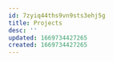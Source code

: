 ```yaml
---
id: 7zyiq44ths9vn9sts3ehj5g
title: Projects
desc: ''
updated: 1669734427265
created: 1669734427265
---
```

